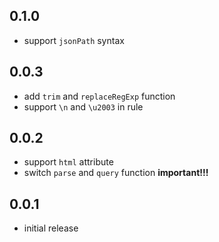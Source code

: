 ## 0.1.0

- support `jsonPath` syntax

## 0.0.3

- add `trim` and `replaceRegExp` function
- support `\n` and `\u2003` in rule

## 0.0.2

- support `html` attribute
- switch `parse` and `query` function **important!!!**

## 0.0.1

- initial release
